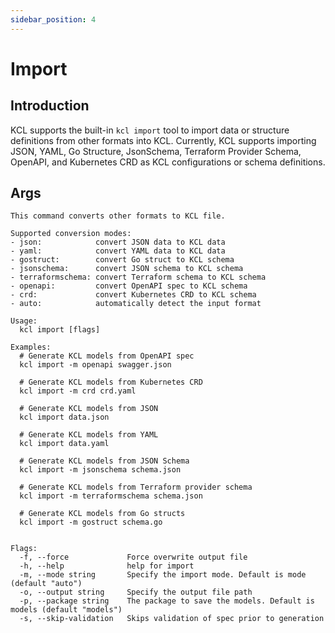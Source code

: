 ```yaml
---
sidebar_position: 4
---
```


# Import 

## Introduction

KCL supports the built-in `kcl import` tool to import data or structure definitions from other formats into KCL. Currently, KCL supports importing JSON, YAML, Go Structure, JsonSchema, Terraform Provider Schema, OpenAPI, and Kubernetes CRD as KCL configurations or schema definitions.

## Args

```shell
This command converts other formats to KCL file.

Supported conversion modes:
- json:            convert JSON data to KCL data
- yaml:            convert YAML data to KCL data
- gostruct:        convert Go struct to KCL schema
- jsonschema:      convert JSON schema to KCL schema
- terraformschema: convert Terraform schema to KCL schema
- openapi:         convert OpenAPI spec to KCL schema
- crd:             convert Kubernetes CRD to KCL schema
- auto:            automatically detect the input format

Usage:
  kcl import [flags]

Examples:
  # Generate KCL models from OpenAPI spec
  kcl import -m openapi swagger.json

  # Generate KCL models from Kubernetes CRD
  kcl import -m crd crd.yaml

  # Generate KCL models from JSON
  kcl import data.json

  # Generate KCL models from YAML
  kcl import data.yaml

  # Generate KCL models from JSON Schema
  kcl import -m jsonschema schema.json

  # Generate KCL models from Terraform provider schema
  kcl import -m terraformschema schema.json

  # Generate KCL models from Go structs
  kcl import -m gostruct schema.go


Flags:
  -f, --force             Force overwrite output file
  -h, --help              help for import
  -m, --mode string       Specify the import mode. Default is mode (default "auto")
  -o, --output string     Specify the output file path
  -p, --package string    The package to save the models. Default is models (default "models")
  -s, --skip-validation   Skips validation of spec prior to generation
```
